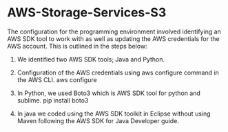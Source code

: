 # AWS-Storage-Services-S3
The configuration for the programming environment
involved identifying an AWS SDK tool to work with as well
as updating the AWS credentials for the AWS account. This is
outlined in the steps below:
1. We identified two AWS SDK tools; Java and Python.
2. Configuration of the AWS credentials using aws
configure command in the AWS CLI.
aws configure

3. In Python, we used Boto3 which is AWS SDK tool
for python and sublime.
pip install boto3

4. In java we coded using the AWS SDK toolkit in
Eclipse without using Maven following the AWS
SDK for Java Developer guide.
